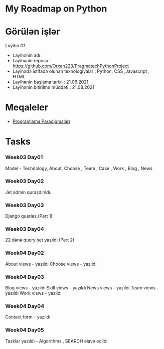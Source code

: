 # My Roadmap on Python

# Görülən işlər
*Layihə 01*
- Layihənin adı : 
- Layihənin reposu : https://github.com/Orxan223/PragmatechPythonProject
- Layihədə istifadə olunan texnologiyalar : Python,  CSS ,Javascript , HTML
- Layihənin başlama tarixi : 21.06.2021
- Layihənin bitirilmə müddəti : 21.08.2021

# Meqaleler
- [Programlama Paradigmaları](https://or-xan-2018.medium.com/programlama-paradigmalar%C4%B1-9f9b90eb3f25)


# Tasks
### Week03 Day01
Model - Technology, About, Choose , Team , Case , Work , Blog , News

### Week03 Day02
Jet admin quraşdırıldı.

### Week03 Day03
Django queries.(Part 1)

### Week03 Day04
22 dənə query set yazıldı.(Part 2)


### Week04 Day02
About views - yazıldı
Choose views - yazıldı

### Week04 Day03
Blog views - yazıldı
Skill views - yazıldı
News views - yazıldı
Team views - yazıldı
Work views - yazıldı

### Week04 Day04
Contact form - yazıldı

### Week04 Day05
Tasklar yazıldı - Algorithms , SEARCH əlavə edildi

